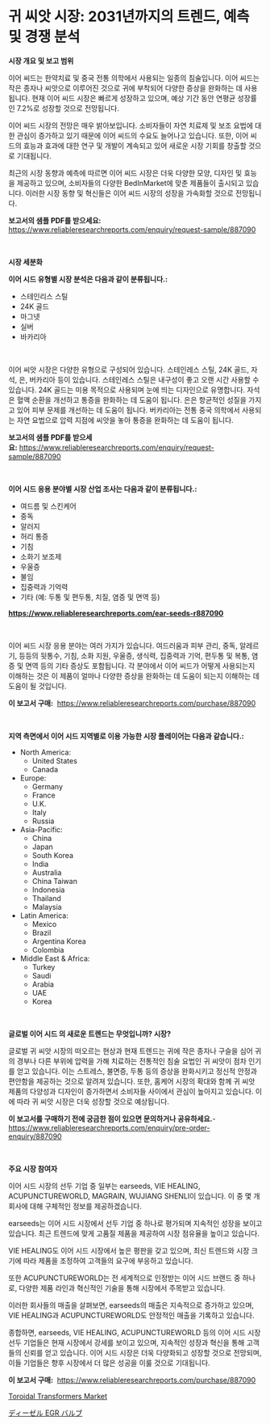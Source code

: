 <p><h1>귀 씨앗 시장: 2031년까지의 트렌드, 예측 및 경쟁 분석</h1></p><p><strong>시장 개요 및 보고 범위</strong></p>
<p><p>이어 씨드는 한약치료 및 중국 전통 의학에서 사용되는 일종의 침술입니다. 이어 씨드는 작은 종자나 씨앗으로 이루어진 것으로 귀에 부착되어 다양한 증상을 완화하는 데 사용됩니다. 현재 이어 씨드 시장은 빠르게 성장하고 있으며, 예상 기간 동안 연평균 성장률인 7.2%로 성장할 것으로 전망됩니다. </p><p>이어 씨드 시장의 전망은 매우 밝아보입니다. 소비자들이 자연 치료제 및 보조 요법에 대한 관심이 증가하고 있기 때문에 이어 씨드의 수요도 늘어나고 있습니다. 또한, 이어 씨드의 효능과 효과에 대한 연구 및 개발이 계속되고 있어 새로운 시장 기회를 창출할 것으로 기대됩니다. </p><p>최근의 시장 동향과 예측에 따르면 이어 씨드 시장은 더욱 다양한 모양, 디자인 및 효능을 제공하고 있으며, 소비자들의 다양한 BedInMarket에 맞춘 제품들이 출시되고 있습니다. 이러한 시장 동향 및 혁신들은 이어 씨드 시장의 성장을 가속화할 것으로 전망됩니다.</p></p>
<p><strong>보고서의 샘플 PDF를 받으세요:</strong> <a href="https://www.reliableresearchreports.com/enquiry/request-sample/887090">https://www.reliableresearchreports.com/enquiry/request-sample/887090</a></p>
<p>&nbsp;</p>
<p><strong>시장 세분화</strong></p>
<p><strong>이어 시드 유형별 시장 분석은 다음과 같이 분류됩니다.:</strong></p>
<p><ul><li>스테인리스 스틸</li><li>24K 골드</li><li>마그넷</li><li>실버</li><li>바카리아</li></ul></p>
<p>&nbsp;</p>
<p><p>이어 씨앗 시장은 다양한 유형으로 구성되어 있습니다. 스테인레스 스틸, 24K 골드, 자석, 은, 버카리아 등이 있습니다. 스테인레스 스틸은 내구성이 좋고 오랜 시간 사용할 수 있습니다. 24K 골드는 미용 목적으로 사용되며 눈에 띄는 디자인으로 유명합니다. 자석은 혈액 순환을 개선하고 통증을 완화하는 데 도움이 됩니다. 은은 항균적인 성질을 가지고 있어 피부 문제를 개선하는 데 도움이 됩니다. 버카리아는 전통 중국 의학에서 사용되는 자연 요법으로 압력 지점에 씨앗을 놓아 통증을 완화하는 데 도움이 됩니다.</p></p>
<p><strong>보고서의 샘플 PDF를 받으세요:</strong>&nbsp;<a href="https://www.reliableresearchreports.com/enquiry/request-sample/887090">https://www.reliableresearchreports.com/enquiry/request-sample/887090</a></p>
<p>&nbsp;</p>
<p><strong> 이어 시드 응용 분야별 시장 산업 조사는 다음과 같이 분류됩니다.:</strong></p>
<p><ul><li>여드름 및 스킨케어</li><li>중독</li><li>알러지</li><li>허리 통증</li><li>기침</li><li>소화기 보조제</li><li>우울증</li><li>불임</li><li>집중력과 기억력</li><li>기타 (예: 두통 및 편두통, 치질, 염증 및 면역 등)</li></ul></p>
<p><strong><a href="https://www.reliableresearchreports.com/ear-seeds-r887090">https://www.reliableresearchreports.com/ear-seeds-r887090</a></strong></p>
<p>&nbsp;</p>
<p><p>이어 씨드 시장 응용 분야는 여러 가지가 있습니다. 여드러움과 피부 관리, 중독, 알레르기, 등등의 뒷통수, 기침, 소화 지원, 우울증, 생식력, 집중력과 기억, 편두통 및 복통, 염증 및 면역 등의 기타 증상도 포함됩니다. 각 분야에서 이어 씨드가 어떻게 사용되는지 이해하는 것은 이 제품이 얼마나 다양한 증상을 완화하는 데 도움이 되는지 이해하는 데 도움이 될 것입니다.</p></p>
<p><strong>이 보고서 구매:</strong>&nbsp; <a href="https://www.reliableresearchreports.com/purchase/887090">https://www.reliableresearchreports.com/purchase/887090</a></p>
<p>&nbsp;</p>
<p><strong>지역 측면에서 이어 시드 지역별로 이용 가능한 시장 플레이어는 다음과 같습니다.:</strong></p>
<p><ul>
    <li>
        North America:
        <ul>
            <li>United States</li>
            <li>Canada</li>
        </ul>
    </li>
    <li>
        Europe:
        <ul>
            <li>Germany</li>
            <li>France</li>
            <li>U.K.</li>
            <li>Italy</li>
            <li>Russia</li>
        </ul>
    </li>
    <li>
        Asia-Pacific:
        <ul>
            <li>China</li>
            <li>Japan</li>
            <li>South Korea</li>
            <li>India</li>
            <li>Australia</li>
            <li>China Taiwan</li>
            <li>Indonesia</li>
            <li>Thailand</li>
            <li>Malaysia</li>
        </ul>
    </li>
    <li>
        Latin America:
        <ul>
            <li>Mexico</li>
            <li>Brazil</li>
            <li>Argentina Korea</li>
            <li>Colombia</li>
        </ul>
    </li>
    <li>
        Middle East & Africa:
        <ul>
            <li>Turkey</li>
            <li>Saudi</li>
            <li>Arabia</li>
            <li>UAE</li>
            <li>Korea</li>
        </ul>
    </li>
    </ul></p>
<p>&nbsp;</p>
<p><strong>글로벌 이어 시드 의 새로운 트렌드는 무엇입니까? 시장?</strong></p>
<p><p>글로벌 귀 씨앗 시장의 떠오르는 현상과 현재 트렌드는 귀에 작은 종자나 구슬을 심어 귀의 경부나 다른 부위에 압력을 가해 치료하는 전통적인 침술 요법인 귀 씨앗이 점차 인기를 얻고 있습니다. 이는 스트레스, 불면증, 두통 등의 증상을 완화시키고 정신적 안정과 편안함을 제공하는 것으로 알려져 있습니다. 또한, 홈케어 시장의 확대와 함께 귀 씨앗 제품의 다양성과 디자인이 증가하면서 소비자들 사이에서 관심이 높아지고 있습니다. 이에 따라 귀 씨앗 시장은 더욱 성장할 것으로 예상됩니다.</p></p>
<p><strong>이 보고서를 구매하기 전에 궁금한 점이 있으면 문의하거나 공유하세요.</strong>- <a href="https://www.reliableresearchreports.com/enquiry/pre-order-enquiry/887090">https://www.reliableresearchreports.com/enquiry/pre-order-enquiry/887090</a></p>
<p>&nbsp;</p>
<p><strong>주요 시장 참여자</strong></p>
<p><p>이어 시드 시장의 선두 기업 중 일부는 earseeds, VIE HEALING, ACUPUNCTUREWORLD, MAGRAIN, WUJIANG SHENLI이 있습니다. 이 중 몇 개 회사에 대해 구체적인 정보를 제공하겠습니다.</p><p>earseeds는 이어 시드 시장에서 선두 기업 중 하나로 평가되며 지속적인 성장을 보이고 있습니다. 최근 트렌드에 맞게 고품질 제품을 제공하여 시장 점유율을 높이고 있습니다.</p><p>VIE HEALING도 이어 시드 시장에서 높은 평판을 갖고 있으며, 최신 트렌드와 시장 크기에 따라 제품을 조정하여 고객들의 요구에 부응하고 있습니다.</p><p>또한 ACUPUNCTUREWORLD는 전 세계적으로 인정받는 이어 시드 브랜드 중 하나로, 다양한 제품 라인과 혁신적인 기술을 통해 시장에서 주목받고 있습니다.</p><p>이러한 회사들의 매출을 살펴보면, earseeds의 매출은 지속적으로 증가하고 있으며, VIE HEALING과 ACUPUNCTUREWORLD도 안정적인 매출을 기록하고 있습니다.</p><p>종합하면, earseeds, VIE HEALING, ACUPUNCTUREWORLD 등의 이어 시드 시장 선두 기업들은 현재 시장에서 강세를 보이고 있으며, 지속적인 성장과 혁신을 통해 고객들의 신뢰를 얻고 있습니다. 이어 시드 시장은 더욱 다양화되고 성장할 것으로 전망되며, 이들 기업들은 향후 시장에서 더 많은 성공을 이룰 것으로 기대됩니다.</p></p>
<p><strong>이 보고서 구매:</strong>&nbsp;&nbsp;<a href="https://www.reliableresearchreports.com/purchase/887090">https://www.reliableresearchreports.com/purchase/887090</a></p>
<p><p><a href="https://github.com/ruddyyedelwadw/Market-Research-Report-List-2/blob/main/toroidal-transformers-market.md">Toroidal Transformers Market</a></p><p><a href="https://github.com/SantosDicki04/Market-Research-Report-List-1/blob/main/853362121679.md">ディーゼル EGR バルブ</a></p></p>